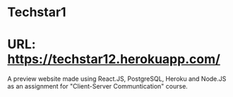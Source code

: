 # Techstar1

# URL: https://techstar12.herokuapp.com/

A preview website made using React.JS, PostgreSQL, Heroku and Node.JS as an assignment for "Client-Server Communtication" course.
